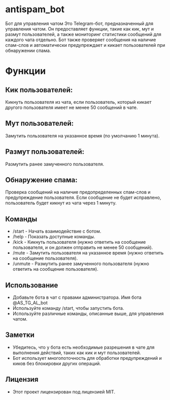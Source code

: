 # antispam_bot
Бот для управления чатом
  Это Telegram-бот, предназначенный для управления чатом. Он предоставляет функции, такие как кик, мут и размут пользователей, а также мониторинг статистики сообщений для каждого чата отдельно. Бот также проверяет сообщения на наличие спам-слов и автоматически               предупреждает и кикает пользователей при обнаружении спама.

# Функции
## Кик пользователей: 
  Кикнуть пользователя из чата, если пользователь, который кикает другого пользователя имеет не менее 50 сообщений в чате.
## Мут пользователей: 
  Замутить пользователя на указанное время (по умолчанию 1 минута).
## Размут пользователей:  
  Размутить ранее замученного пользователя.
## Обнаружение спама: 
  Проверка сообщений на наличие предопределенных спам-слов и предупреждение пользователя. Если сообщение не будет исправлено, пользователь будет кикнут из чата через 1 минуту.
## Команды
  * /start - Начать взаимодействие с ботом.
  * /help - Показать доступные команды.
  * /kick - Кикнуть пользователя (нужно ответить на сообщение пользователя, и он должен отправить не менее 50 сообщений).
  * /mute - Замутить пользователя на указанное время (нужно ответить на сообщение пользователя).
  * /unmute - Размутить ранее замученного пользователя (нужно ответить на сообщение пользователя).

## Использование
  * Добавьте бота в чат с правами администратора. Имя бота @AS_TG_AL_bot
  * Используйте команду /start, чтобы запустить бота.
  * Используйте различные команды, описанные выше, для управления чатом.

## Заметки
  * Убедитесь, что у бота есть необходимые разрешения в чате для выполнения действий, таких как кик и мут пользователей.
  * Бот использует многопоточность для обработки предупреждений и киков без блокировки других операций.
## Лицензия
  * Этот проект лицензирован под лицензией MIT.
